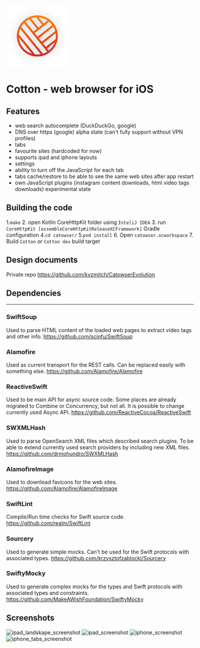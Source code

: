 ![Cotton - web browser for iOS](catowser/catowser/Assets.xcassets/AppIcon.appiconset/icon_83.5@2x.png)

# Cotton - web browser for iOS

Features
-----------------
- web search autocomplete (DuckDuckGo, google)
- DNS over https (google) alpha state (can't fully support without VPN profiles)
- tabs
- favourite sites (hardcoded for now)
- supports ipad and iphone layouts
- settings
- ability to turn off the JavaScript for each tab
- tabs cache/restore to be able to see the same web sites after app restart
- own JavaScript plugins (instagram content downloads, html video tags downloads) experimental state

Building the code
-----------------
1.`make`
2. open Kotlin CoreHttpKit folder using `InteliJ IDEA`
3. run `CoreHttpKit [assembleCoreHttpKitReleaseXCFramework]` Gradle configuration
4.`cd catowser/`
5.`pod install`
6. Open `catowser.xcworkspace`
7. Build `Cotton` or `Cotton dev` build target

Design documents
-----------------
Private repo https://github.com/kyzmitch/CatowserEvolution

## Dependencies
_____________________
### SwiftSoup
Used to parse HTML content of the loaded web pages to extract video tags and other info. 
https://github.com/scinfu/SwiftSoup
### Alamofire
Used as current transport for the REST calls. Can be replaced easily with something else. 
https://github.com/Alamofire/Alamofire 
### ReactiveSwift
Used to be main API for async source code. Some places are already migrated to Combine or Concurrency, but not all. It is possible to change currently used Async API. 
https://github.com/ReactiveCocoa/ReactiveSwift
### SWXMLHash
Used to parse OpenSearch XML files which described search plugins. To be able to extend currently used search providers by including new XML files.
https://github.com/drmohundro/SWXMLHash
### AlamofireImage
Used to download favicons for the web sites.
https://github.com/Alamofire/AlamofireImage
### SwiftLint
Compile/Run time checks for Swift source code. 
https://github.com/realm/SwiftLint
### Sourcery
Used to generate simple mocks. Can't be used for the Swift protocols with associated types.
https://github.com/krzysztofzablocki/Sourcery
### SwiftyMocky
Used to generate complex mocks for the types and Swift protocols with associated types and constraints. 
https://github.com/MakeAWishFoundation/SwiftyMocky

## Screenshots

![ipad_landskape_screenshot](https://user-images.githubusercontent.com/622715/167244528-4cf58696-f191-4f96-b59f-e4956fcc429c.png)
![ipad_screenshot](https://user-images.githubusercontent.com/622715/167244530-7dd2931a-abbc-4804-a52d-e7d516e3ae5d.png)
![iphone_screenshot](https://user-images.githubusercontent.com/622715/167244532-f120c4f8-1570-4bc5-9caa-9fa0f0a6f47f.png)
![iphone_tabs_screenshot](https://user-images.githubusercontent.com/622715/167244534-ac07749d-788a-4e91-88dc-5a28f5439eb0.png)
